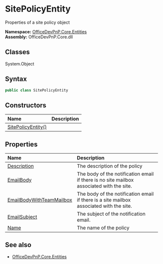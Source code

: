 # SitePolicyEntity
Properties of a site policy object  

**Namespace:** [OfficeDevPnP.Core.Entities](OfficeDevPnP.Core.Entities.md)  
**Assembly:** OfficeDevPnP.Core.dll  
## Classes
System.Object  
## Syntax
```C#
public class SitePolicyEntity
```
## Constructors
|**Name**|**Description**|
|:-----|:-----|
| [SitePolicyEntity()](SitePolicyEntityconstructor1details.md) | 
## Properties
|**Name**|**Description**|
|:-----|:-----|
| [Description](SitePolicyEntity.Description.md) | The description of the policy
| [EmailBody](SitePolicyEntity.EmailBody.md) | The body of the notification email if there is no site mailbox associated with the site.
| [EmailBodyWithTeamMailbox](SitePolicyEntity.EmailBodyWithTeamMailbox.md) | The body of the notification email if there is a site mailbox associated with the site.
| [EmailSubject](SitePolicyEntity.EmailSubject.md) | The subject of the notification email.
| [Name](SitePolicyEntity.Name.md) | The name of the policy
## See also
- [OfficeDevPnP.Core.Entities](OfficeDevPnP.Core.Entities.md)
